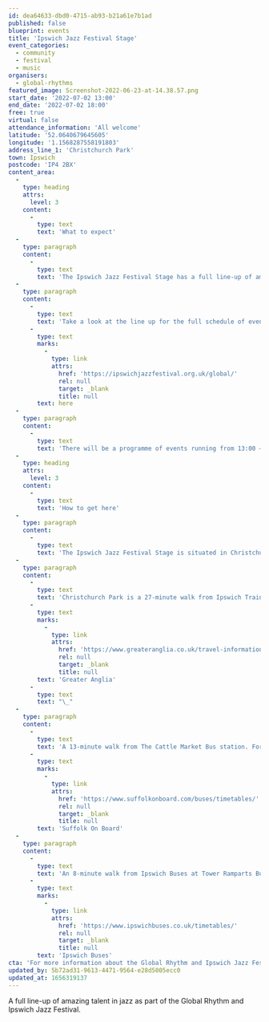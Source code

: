 ```yaml
---
id: dea64633-dbd0-4715-ab93-b21a61e7b1ad
published: false
blueprint: events
title: 'Ipswich Jazz Festival Stage'
event_categories:
  - community
  - festival
  - music
organisers:
  - global-rhythms
featured_image: Screenshot-2022-06-23-at-14.38.57.png
start_date: '2022-07-02 13:00'
end_date: '2022-07-02 18:00'
free: true
virtual: false
attendance_information: 'All welcome'
latitude: '52.0640679645605'
longitude: '1.1568287558191803'
address_line_1: 'Christchurch Park'
town: Ipswich
postcode: 'IP4 2BX'
content_area:
  -
    type: heading
    attrs:
      level: 3
    content:
      -
        type: text
        text: 'What to expect'
  -
    type: paragraph
    content:
      -
        type: text
        text: 'The Ipswich Jazz Festival Stage has a full line-up of amazing talent including a Mercury nominated, British jazz super-group, Dinosaur, playing the compositions of multi-award winning composer Laura Jurd. Andrea Vicari’s Jazz Ambassadors will be bringing a celebration of women in jazz with music from an all-female group featuring some of the outstanding players on the UK jazz scene. '
  -
    type: paragraph
    content:
      -
        type: text
        text: 'Take a look at the line up for the full schedule of events, '
      -
        type: text
        marks:
          -
            type: link
            attrs:
              href: 'https://ipswichjazzfestival.org.uk/global/'
              rel: null
              target: _blank
              title: null
        text: here
  -
    type: paragraph
    content:
      -
        type: text
        text: 'There will be a programme of events running from 13:00 – 18:00 focusing on the exciting world of jazz music'
  -
    type: heading
    attrs:
      level: 3
    content:
      -
        type: text
        text: 'How to get here'
  -
    type: paragraph
    content:
      -
        type: text
        text: 'The Ipswich Jazz Festival Stage is situated in Christchurch Park, near the War Memorial, Fonnereau Road entrance'
  -
    type: paragraph
    content:
      -
        type: text
        text: 'Christchurch Park is a 27-minute walk from Ipswich Train station. For train times visit '
      -
        type: text
        marks:
          -
            type: link
            attrs:
              href: 'https://www.greateranglia.co.uk/travel-information/station-information/ips'
              rel: null
              target: _blank
              title: null
        text: 'Greater Anglia'
      -
        type: text
        text: "\_"
  -
    type: paragraph
    content:
      -
        type: text
        text: 'A 13-minute walk from The Cattle Market Bus station. For timetables visit '
      -
        type: text
        marks:
          -
            type: link
            attrs:
              href: 'https://www.suffolkonboard.com/buses/timetables/'
              rel: null
              target: _blank
              title: null
        text: 'Suffolk On Board'
  -
    type: paragraph
    content:
      -
        type: text
        text: 'An 8-minute walk from Ipswich Buses at Tower Ramparts Bus Station. For timetables visit '
      -
        type: text
        marks:
          -
            type: link
            attrs:
              href: 'https://www.ipswichbuses.co.uk/timetables/'
              rel: null
              target: _blank
              title: null
        text: 'Ipswich Buses'
cta: 'For more information about the Global Rhythm and Ipswich Jazz Festival visit [https://ipswichjazzfestival.org.uk/global/ ](https://ipswichjazzfestival.org.uk/global/)'
updated_by: 5b72ad31-9613-4471-9564-e28d5005ecc0
updated_at: 1656319137
---
```

A full line-up of amazing talent in jazz as part of the Global Rhythm and Ipswich Jazz Festival.